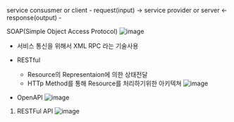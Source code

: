 
service consusmer or client - request(input) -> service provider or server
                            <- response(output) -

SOAP(Simple Object Access Protocol)
![image](https://github.com/wonyong95/rest-pul/assets/129822245/2727782e-cae9-4914-84f4-ac3d317cefa3)
- 서비스 통신을 위해서 XML RPC 라는 기술사용

+ RESTful
  - Resource의 Representaion에 의한 상태전달
  - HTTp Method를 통해 Resource를 처리하기위한 아키텍쳐
  ![image](https://github.com/wonyong95/rest-pul/assets/129822245/384846aa-f8bd-479c-b45c-3debf5a2f1f6)

+ OpenAPI
  ![image](https://github.com/wonyong95/rest-ful/assets/129822245/d2412759-c3a5-48cf-b014-ec4270a2ea6b)

1. RESTFul API
![image](https://github.com/wonyong95/rest-ful/assets/129822245/18929fd7-c20b-4a23-823e-ea50c0fa2118)
